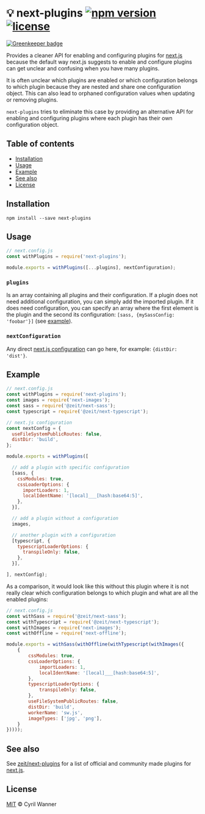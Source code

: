# 💡 next-plugins [![npm version](https://img.shields.io/npm/v/next-plugins.svg)](https://www.npmjs.com/package/next-plugins) [![license](https://img.shields.io/github/license/cyrilwanner/next-plugins.svg)](https://github.com/cyrilwanner/next-plugins/blob/master/LICENSE)

[![Greenkeeper badge](https://badges.greenkeeper.io/cyrilwanner/next-plugins.svg)](https://greenkeeper.io/)

Provides a cleaner API for enabling and configuring plugins for [next.js](https://github.com/zeit/next.js) because the default way next.js suggests to enable and configure plugins can get unclear and confusing when you have many plugins.

It is often unclear which plugins are enabled or which configuration belongs to which plugin because they are nested and share one configuration object.
This can also lead to orphaned configuration values when updating or removing plugins.

`next-plugins` tries to eliminate this case by providing an alternative API for enabling and configuring plugins where each plugin has their own configuration object.

## Table of contents

- [Installation](#installation)
- [Usage](#usage)
- [Example](#example)
- [See also](#see-also)
- [License](#license)

## Installation

```
npm install --save next-plugins
```

## Usage
```javascript
// next.config.js
const withPlugins = require('next-plugins');

module.exports = withPlugins([...plugins], nextConfiguration);
```

### `plugins`

Is an array containing all plugins and their configuration.
If a plugin does not need additional configuration, you can simply add the imported plugin.
If it does need configuration, you can specify an array where the first element is the plugin and the second its configuration: `[sass, {mySassConfig: 'foobar'}]` (see [example](#example)).

### `nextConfiguration`

Any direct [next.js configuration](https://github.com/zeit/next.js#custom-configuration) can go here, for example: `{distDir: 'dist'}`.

## Example

```javascript
// next.config.js
const withPlugins = require('next-plugins');
const images = require('next-images');
const sass = require('@zeit/next-sass');
const typescript = require('@zeit/next-typescript');

// next.js configuration
const nextConfig = {
  useFileSystemPublicRoutes: false,
  distDir: 'build',
};

module.exports = withPlugins([

  // add a plugin with specific configuration
  [sass, {
    cssModules: true,
    cssLoaderOptions: {
      importLoaders: 1,
      localIdentName: '[local]___[hash:base64:5]',
    },
  }],

  // add a plugin without a configuration
  images,

  // another plugin with a configuration
  [typescript, {
    typescriptLoaderOptions: {
      transpileOnly: false,
    },
  }],

], nextConfig);
```

As a comparison, it would look like this without this plugin where it is not really clear which configuration belongs to which plugin and what are all the enabled plugins:

```javascript
// next.config.js
const withSass = require('@zeit/next-sass');
const withTypescript = require('@zeit/next-typescript');
const withImages = require('next-images');
const withOffline = require('next-offline');

module.exports = withSass(withOffline(withTypescript(withImages({
    {
        cssModules: true,
        cssLoaderOptions: {
            importLoaders: 1,
            localIdentName: '[local]___[hash:base64:5]',
        },
        typescriptLoaderOptions: {
            transpileOnly: false,
        },
        useFileSystemPublicRoutes: false,
        distDir: 'build',
        workerName: 'sw.js',
        imageTypes: ['jpg', 'png'],
    }
}))));
```

## See also

See [zeit/next-plugins](https://github.com/zeit/next-plugins) for a list of official and community made plugins for [next.js](https://github.com/zeit/next.js).

## License

[MIT](https://github.com/cyrilwanner/next-plugins/blob/master/LICENSE) © Cyril Wanner
